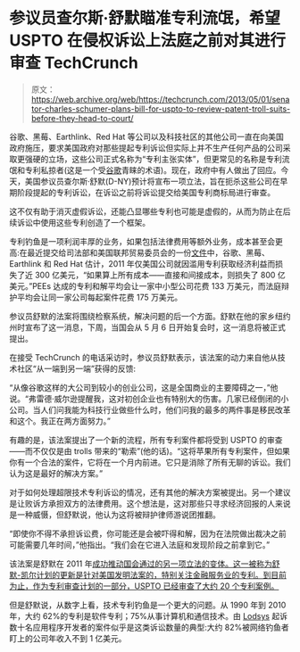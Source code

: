 # 参议员查尔斯·舒默瞄准专利流氓，希望 USPTO 在侵权诉讼上法庭之前对其进行审查 TechCrunch

> 原文：<https://web.archive.org/web/https://techcrunch.com/2013/05/01/senator-charles-schumer-plans-bill-for-uspto-to-review-patent-troll-suits-before-they-head-to-court/>

谷歌、黑莓、Earthlink、Red Hat 等公司以及科技社区的其他公司一直在向美国政府施压，要求美国政府对那些提起专利诉讼但实际上并不生产任何产品的公司采取更强硬的立场，这些公司正式名称为“专利主张实体”，但更常见的名称是专利流氓和专利私掠者(这是一个受[谷歌](https://web.archive.org/web/20221204163749/https://beta.techcrunch.com/2013/02/13/google-countersues-uk-telco-bt-over-patent-infringement-in-its-conferencing-and-ip-quality-of-service-products/)青睐的术语)。现在，政府中有人做出了回应。今天，美国参议员查尔斯·舒默(D-NY)预计将宣布一项立法，旨在扼杀这些公司在早期阶段提起的专利诉讼，在诉讼之前将诉讼提交给美国专利商标局进行审查。

这不仅有助于消灭虚假诉讼，还能凸显哪些专利也可能是虚假的，从而为防止在后续诉讼中使用这些专利创造了一个框架。

专利钓鱼是一项利润丰厚的业务，如果包括法律费用等额外业务，成本甚至会更高:在最近提交给司法部和美国联邦贸易委员会的一份[文件](https://web.archive.org/web/20221204163749/https://docs.google.com/file/d/0BwxyRPFduTN2VTE4TXlNcW9MR2s/edit?usp=sharing)中，谷歌、黑莓、Earthlink 和 Red Hat 估计，2011 年仅美国公司就因滥用专利获取经济利益而损失了近 300 亿美元，“如果算上所有成本——直接和间接成本，则损失了 800 亿美元。”PEEs 达成的专利和解平均会让一家中小型公司花费 133 万美元，而法庭辩护平均会让同一家公司每起案件花费 175 万美元。

参议员舒默的法案将围绕检察系统，解决问题的后一个方面。舒默在他的家乡纽约州时宣布了这一消息，下周，当国会从 5 月 6 日开始复会时，这一消息将被正式提出。

在接受 TechCrunch 的电话采访时，参议员舒默表示，该法案的动力来自他从技术社区“从一端到另一端”获得的反馈:

“从像谷歌这样的大公司到较小的创业公司，这是全国商业的主要障碍之一，”他说。“弗雷德·威尔逊提醒我，这对初创企业也有特别大的伤害。几家已经倒闭的小公司。当人们问我能为科技行业做些什么时，他们问我的最多的两件事是移民改革和这个。我正在两方面努力。”

有趣的是，该法案提出了一个新的流程，所有专利案件都将受到 USPTO 的审查——而不仅仅是由 trolls 带来的“勒索”(他的话)。“这将苹果所有专利案件，但如果你有一个合法的案件，它将在一个月内前进。它只是消除了所有无聊的诉讼。我们认为这是最好的解决方案。”

对于如何处理超限技术专利诉讼的情况，还有其他的解决方案被提出。另一个建议是让败诉方承担双方的法律费用。这个想法是，这对那些只寻求经济回报的人来说是一种威慑，但舒默说，他认为这将被辩护律师游说团推翻。

“即使你不得不承担诉讼费，你可能还是会被吓得和解，因为在法院做出裁决之前可能需要几年时间，”他指出。“我们会在它进入法庭和发现阶段之前拿到它。”

该法案是舒默在 2011 年[成功推动国会通过的另一项立法的变体。这一被称为舒默-凯尔计划的更新是针对美国发明法案的，特别关注金融服务业的专利。到目前为止，作为专利审查计划的一部分，USPTO 已经审查了大约 20 个专利案例。](https://web.archive.org/web/20221204163749/http://www.uspto.gov/aia_implementation/20110908-debate_s23_s5402-s5443.pdf)

但是舒默说，从数字上看，技术专利钓鱼是一个更大的问题。从 1990 年到 2010 年，大约 62%的专利是软件专利；75%从事计算机和通信技术。由 [Lodsys](https://web.archive.org/web/20221204163749/https://beta.techcrunch.com/tag/lodsys/) 起诉数十名应用程序开发者的案件似乎是这类诉讼数量的典型:大约 82%被网络钓鱼者盯上的公司年收入不到 1 亿美元。